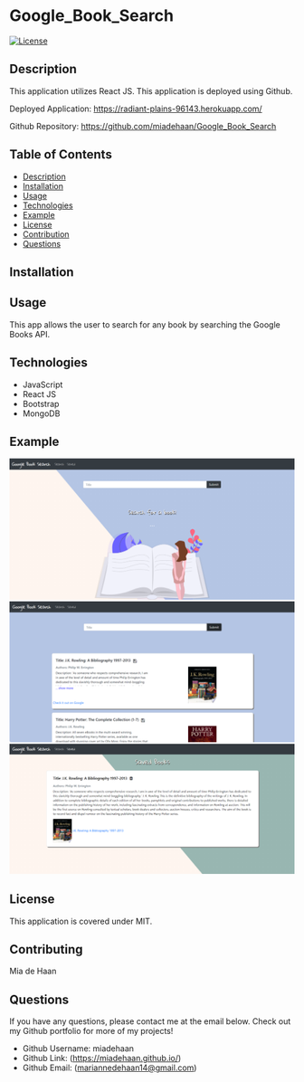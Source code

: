 # Google_Book_Search

[![License](https://img.shields.io/badge/License-MIT-blue.svg)](https://opensource.org/licenses/MIT)


## Description 
This application utilizes React JS.
This application is deployed using Github.

Deployed Application: https://radiant-plains-96143.herokuapp.com/

Github Repository: https://github.com/miadehaan/Google_Book_Search

## Table of Contents
- [Description](#Description)
- [Installation](#Installation)
- [Usage](#Usage)
- [Technologies](#Technologies)
- [Example](#Example)
- [License](#License)
- [Contribution](#Contribution)
- [Questions](#Questions)


## Installation

    
## Usage
This app allows the user to search for any book by searching the Google Books API. 


## Technologies
- JavaScript
- React JS
- Bootstrap
- MongoDB

## Example

![Webpage](/client/public/demo1.PNG)
![Webpage](/client/public/demo2.PNG)
![Webpage](/client/public/demo3.PNG)

    
## License
This application is covered under MIT.
    
## Contributing
Mia de Haan
    
## Questions
If you have any questions, please contact me at the email below. Check out my Github portfolio for more of my projects!

- Github Username: miadehaan
- Github Link: (https://miadehaan.github.io/)
- Github Email: (mariannedehaan14@gmail.com)
